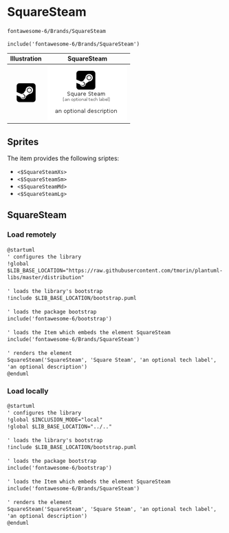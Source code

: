# SquareSteam


```text
fontawesome-6/Brands/SquareSteam
```

```text
include('fontawesome-6/Brands/SquareSteam')
```



| Illustration | SquareSteam |
| :---: | :---: |
| ![illustration for Illustration](../../fontawesome-6/Brands/SquareSteam.png) | ![illustration for SquareSteam](../../fontawesome-6/Brands/SquareSteam.Local.png) |



## Sprites
The item provides the following sriptes:

- `<$SquareSteamXs>`
- `<$SquareSteamSm>`
- `<$SquareSteamMd>`
- `<$SquareSteamLg>`





## SquareSteam

### Load remotely
```plantuml
@startuml
' configures the library
!global $LIB_BASE_LOCATION="https://raw.githubusercontent.com/tmorin/plantuml-libs/master/distribution"

' loads the library's bootstrap
!include $LIB_BASE_LOCATION/bootstrap.puml

' loads the package bootstrap
include('fontawesome-6/bootstrap')

' loads the Item which embeds the element SquareSteam
include('fontawesome-6/Brands/SquareSteam')

' renders the element
SquareSteam('SquareSteam', 'Square Steam', 'an optional tech label', 'an optional description')
@enduml
```

### Load locally
```plantuml
@startuml
' configures the library
!global $INCLUSION_MODE="local"
!global $LIB_BASE_LOCATION="../.."

' loads the library's bootstrap
!include $LIB_BASE_LOCATION/bootstrap.puml

' loads the package bootstrap
include('fontawesome-6/bootstrap')

' loads the Item which embeds the element SquareSteam
include('fontawesome-6/Brands/SquareSteam')

' renders the element
SquareSteam('SquareSteam', 'Square Steam', 'an optional tech label', 'an optional description')
@enduml
```

